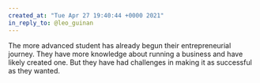 ```yaml
---
created_at: "Tue Apr 27 19:40:44 +0000 2021"
in_reply_to: @leo_guinan
---
```


The more advanced student has already begun their entrepreneurial journey. They have more knowledge about running a business and have likely created one. But they have had challenges in making it as successful as they wanted.